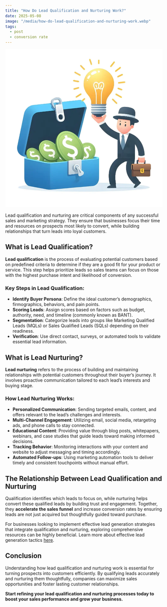 ```yaml
---
title: "How Do Lead Qualification and Nurturing Work?"
date: 2025-05-08
image: "/media/how-do-lead-qualification-and-nurturing-work.webp"
tags:
  - post
  - conversion rate
---
```


![How Do Lead Qualification and Nurturing Work?](/media/how-do-lead-qualification-and-nurturing-work.webp)

Lead qualification and nurturing are critical components of any successful sales and marketing strategy. They ensure that businesses focus their time and resources on prospects most likely to convert, while building relationships that turn leads into loyal customers.

## What is Lead Qualification?

**Lead qualification** is the process of evaluating potential customers based on predefined criteria to determine if they are a good fit for your product or service. This step helps prioritize leads so sales teams can focus on those with the highest purchase intent and likelihood of conversion.

### Key Steps in Lead Qualification:
- **Identify Buyer Persona**: Define the ideal customer’s demographics, firmographics, behaviors, and pain points.
- **Scoring Leads**: Assign scores based on factors such as budget, authority, need, and timeline (commonly known as BANT).
- **Segmentation**: Categorize leads into groups like Marketing Qualified Leads (MQLs) or Sales Qualified Leads (SQLs) depending on their readiness.
- **Verification**: Use direct contact, surveys, or automated tools to validate essential lead information.

## What is Lead Nurturing?

**Lead nurturing** refers to the process of building and maintaining relationships with potential customers throughout their buyer’s journey. It involves proactive communication tailored to each lead’s interests and buying stage.

### How Lead Nurturing Works:
- **Personalized Communication**: Sending targeted emails, content, and offers relevant to the lead’s challenges and interests.
- **Multi-Channel Engagement**: Utilizing email, social media, retargeting ads, and phone calls to stay connected.
- **Educational Content**: Providing value through blog posts, whitepapers, webinars, and case studies that guide leads toward making informed decisions.
- **Tracking Behavior**: Monitoring interactions with your content and website to adjust messaging and timing accordingly.
- **Automated Follow-ups**: Using marketing automation tools to deliver timely and consistent touchpoints without manual effort.

## The Relationship Between Lead Qualification and Nurturing

Qualification identifies which leads to focus on, while nurturing helps convert these qualified leads by building trust and engagement. Together, they **accelerate the sales funnel** and increase conversion rates by ensuring leads are not just acquired but thoughtfully guided toward purchase.

For businesses looking to implement effective lead generation strategies that integrate qualification and nurturing, exploring comprehensive resources can be highly beneficial. Learn more about effective lead generation tactics [here](https://leadcraftr.com/posts/lead-generation/).

## Conclusion

Understanding how lead qualification and nurturing work is essential for turning prospects into customers efficiently. By qualifying leads accurately and nurturing them thoughtfully, companies can maximize sales opportunities and foster lasting customer relationships.

**Start refining your lead qualification and nurturing processes today to boost your sales performance and grow your business.**
